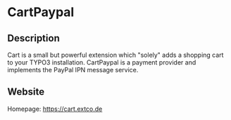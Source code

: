 # CartPaypal

## Description

Cart is a small but powerful extension which "solely" adds a shopping cart to your TYPO3 installation.
CartPaypal is a payment provider and implements the PayPal IPN message service.

## Website

Homepage: https://cart.extco.de